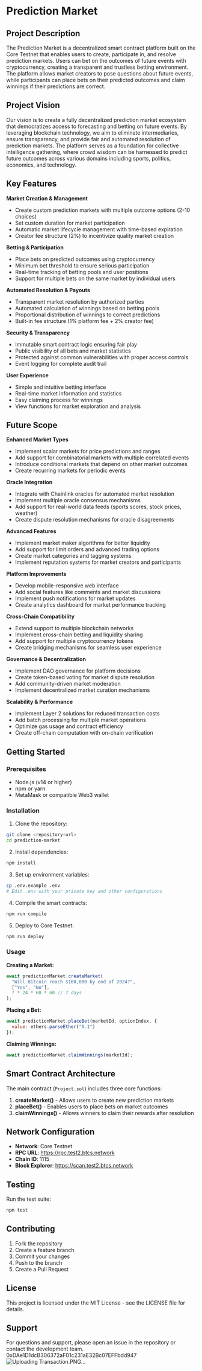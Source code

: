 # Prediction Market

## Project Description

The Prediction Market is a decentralized smart contract platform built on the Core Testnet that enables users to create, participate in, and resolve prediction markets. Users can bet on the outcomes of future events with cryptocurrency, creating a transparent and trustless betting environment. The platform allows market creators to pose questions about future events, while participants can place bets on their predicted outcomes and claim winnings if their predictions are correct.

## Project Vision

Our vision is to create a fully decentralized prediction market ecosystem that democratizes access to forecasting and betting on future events. By leveraging blockchain technology, we aim to eliminate intermediaries, ensure transparency, and provide fair and automated resolution of prediction markets. The platform serves as a foundation for collective intelligence gathering, where crowd wisdom can be harnessed to predict future outcomes across various domains including sports, politics, economics, and technology.

## Key Features

**Market Creation & Management**
- Create custom prediction markets with multiple outcome options (2-10 choices)
- Set custom duration for market participation
- Automatic market lifecycle management with time-based expiration
- Creator fee structure (2%) to incentivize quality market creation

**Betting & Participation**
- Place bets on predicted outcomes using cryptocurrency
- Minimum bet threshold to ensure serious participation
- Real-time tracking of betting pools and user positions
- Support for multiple bets on the same market by individual users

**Automated Resolution & Payouts**
- Transparent market resolution by authorized parties
- Automated calculation of winnings based on betting pools
- Proportional distribution of winnings to correct predictions
- Built-in fee structure (1% platform fee + 2% creator fee)

**Security & Transparency**
- Immutable smart contract logic ensuring fair play
- Public visibility of all bets and market statistics
- Protected against common vulnerabilities with proper access controls
- Event logging for complete audit trail

**User Experience**
- Simple and intuitive betting interface
- Real-time market information and statistics
- Easy claiming process for winnings
- View functions for market exploration and analysis

## Future Scope

**Enhanced Market Types**
- Implement scalar markets for price predictions and ranges
- Add support for combinatorial markets with multiple correlated events
- Introduce conditional markets that depend on other market outcomes
- Create recurring markets for periodic events

**Oracle Integration**
- Integrate with Chainlink oracles for automated market resolution
- Implement multiple oracle consensus mechanisms
- Add support for real-world data feeds (sports scores, stock prices, weather)
- Create dispute resolution mechanisms for oracle disagreements

**Advanced Features**
- Implement market maker algorithms for better liquidity
- Add support for limit orders and advanced trading options
- Create market categories and tagging systems
- Implement reputation systems for market creators and participants

**Platform Improvements**
- Develop mobile-responsive web interface
- Add social features like comments and market discussions
- Implement push notifications for market updates
- Create analytics dashboard for market performance tracking

**Cross-Chain Compatibility**
- Extend support to multiple blockchain networks
- Implement cross-chain betting and liquidity sharing
- Add support for multiple cryptocurrency tokens
- Create bridging mechanisms for seamless user experience

**Governance & Decentralization**
- Implement DAO governance for platform decisions
- Create token-based voting for market dispute resolution
- Add community-driven market moderation
- Implement decentralized market curation mechanisms

**Scalability & Performance**
- Implement Layer 2 solutions for reduced transaction costs
- Add batch processing for multiple market operations
- Optimize gas usage and contract efficiency
- Create off-chain computation with on-chain verification

## Getting Started

### Prerequisites
- Node.js (v14 or higher)
- npm or yarn
- MetaMask or compatible Web3 wallet

### Installation

1. Clone the repository:
```bash
git clone <repository-url>
cd prediction-market
```

2. Install dependencies:
```bash
npm install
```

3. Set up environment variables:
```bash
cp .env.example .env
# Edit .env with your private key and other configurations
```

4. Compile the smart contracts:
```bash
npm run compile
```

5. Deploy to Core Testnet:
```bash
npm run deploy
```

### Usage

**Creating a Market:**
```javascript
await predictionMarket.createMarket(
  "Will Bitcoin reach $100,000 by end of 2024?",
  ["Yes", "No"],
  7 * 24 * 60 * 60 // 7 days
);
```

**Placing a Bet:**
```javascript
await predictionMarket.placeBet(marketId, optionIndex, {
  value: ethers.parseEther("0.1")
});
```

**Claiming Winnings:**
```javascript
await predictionMarket.claimWinnings(marketId);
```

## Smart Contract Architecture

The main contract (`Project.sol`) includes three core functions:

1. **createMarket()** - Allows users to create new prediction markets
2. **placeBet()** - Enables users to place bets on market outcomes
3. **claimWinnings()** - Allows winners to claim their rewards after resolution

## Network Configuration

- **Network**: Core Testnet
- **RPC URL**: https://rpc.test2.btcs.network
- **Chain ID**: 1115
- **Block Explorer**: https://scan.test2.btcs.network

## Testing

Run the test suite:
```bash
npm test
```

## Contributing

1. Fork the repository
2. Create a feature branch
3. Commit your changes
4. Push to the branch
5. Create a Pull Request

## License

This project is licensed under the MIT License - see the LICENSE file for details.

## Support

For questions and support, please open an issue in the repository or contact the development team.  0xDAe1D1dcB306372aF01c231aE32Bc07EFFbdd947 ![Uploading Transaction.PNG…]()
